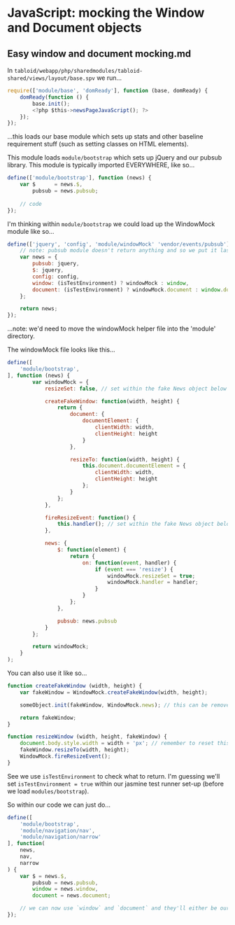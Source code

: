 # JavaScript: mocking the Window and Document objects

## Easy window and document mocking.md

In `tabloid/webapp/php/sharedmodules/tabloid-shared/views/layout/base.spv` we run...

```js
require(['module/base', 'domReady'], function (base, domReady) {
    domReady(function () {
        base.init();
        <?php $this->newsPageJavaScript(); ?>
    });
});
```

...this loads our base module which sets up stats and other baseline requirement stuff (such as setting classes on HTML elements).

This module loads `module/bootstrap` which sets up jQuery and our pubsub library. This module is typically imported EVERYWHERE, like so...

```js
define(['module/bootstrap'], function (news) {
    var $      = news.$,
        pubsub = news.pubsub;
        
    // code
});
```

I'm thinking within `module/bootstrap` we could load up the WindowMock module like so...

```js
define(['jquery', 'config', 'module/windowMock' 'vendor/events/pubsub'], function(jquery, config, windowMock) {
    // note: pubsub module doesn't return anything and so we put it last in the dependency list
    var news = {
        pubsub: jquery,
        $: jquery,
        config: config,
        window: (isTestEnvironment) ? windowMock : window,
        document: (isTestEnvironment) ? windowMock.document : window.document
    };

    return news;
});
```

...note: we'd need to move the windowMock helper file into the 'module' directory.

The windowMock file looks like this...

```js
define([
    'module/bootstrap',
], function (news) {
        var windowMock = {
            resizeSet: false, // set within the fake News object below

            createFakeWindow: function(width, height) {
                return {
                    document: {
                        documentElement: {
                            clientWidth: width,
                            clientHeight: height
                        }
                    },

                    resizeTo: function(width, height) {
                        this.document.documentElement = {
                            clientWidth: width,
                            clientHeight: height
                        };
                    }
                };
            },

            fireResizeEvent: function() {
                this.handler(); // set within the fake News object below
            },

            news: {
                $: function(element) {
                    return {
                        on: function(event, handler) {
                            if (event === 'resize') {
                                windowMock.resizeSet = true;
                                windowMock.handler = handler;
                            }
                        }
                    };
                },

                pubsub: news.pubsub
            }
        };

        return windowMock;
    }
);
```

You can also use it like so...

```js
function createFakeWindow (width, height) {
    var fakeWindow = WindowMock.createFakeWindow(width, height);

    someObject.init(fakeWindow, WindowMock.news); // this can be removed or changed appropriately

    return fakeWindow;
}

function resizeWindow (width, height, fakeWindow) {
    document.body.style.width = width + 'px'; // remember to reset this in the test tear down
    fakeWindow.resizeTo(width, height);
    WindowMock.fireResizeEvent();
}
```

See we use `isTestEnvironment` to check what to return. I'm guessing we'll set `isTestEnvironment = true` within our jasmine test runner set-up (before we load `modules/bootstrap`).

So within our code we can just do...

```js
define([
    'module/bootstrap',
    'module/navigation/nav',
    'module/navigation/narrow'
], function(
    news,
    nav,
    narrow
) {
    var $ = news.$,
        pubsub = news.pubsub,
        window = news.window,
        document = news.document;

    // we can now use `window` and `document` and they'll either be our mock or the real thing
});
```

